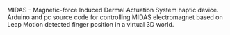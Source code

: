 MIDAS - Magnetic-force Induced Dermal Actuation System haptic device.  Arduino and pc
source code for controlling MIDAS electromagnet based on Leap Motion detected
finger position in a virtual 3D world.